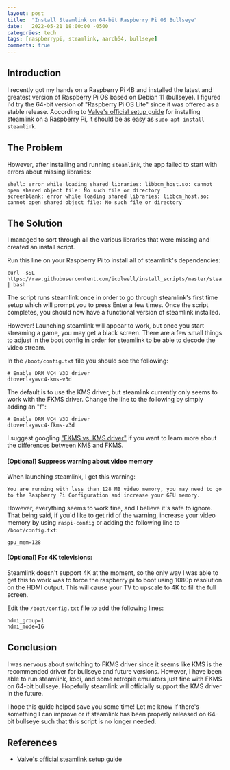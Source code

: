 ```yaml
---
layout: post
title:  "Install Steamlink on 64-bit Raspberry Pi OS Bullseye"
date:   2022-05-21 18:00:00 -0500
categories: tech
tags: [raspberrypi, steamlink, aarch64, bullseye]
comments: true
---
```


## Introduction

I recently got my hands on a Raspberry Pi 4B and installed the latest and greatest version of Raspberry Pi OS based on Debian 11 (bullseye).
I figured I'd try the 64-bit version of "Raspberry Pi OS Lite" since it was offered as a stable release.
According to [Valve's official setup guide](https://help.steampowered.com/en/faqs/view/6424-467A-31D9-C6CB)
for installing steamlink on a Raspberry Pi, it should be as easy as `sudo apt install steamlink`.

## The Problem
However, after installing and running `steamlink`, the app failed to start with errors about missing libraries:

```
shell: error while loading shared libraries: libbcm_host.so: cannot open shared object file: No such file or directory
screenblank: error while loading shared libraries: libbcm_host.so: cannot open shared object file: No such file or directory
```

## The Solution

I managed to sort through all the various libraries that were missing and created an install script.

Run this line on your Raspberry Pi to install all of steamlink's dependencies:
```
curl -sSL https://raw.githubusercontent.com/icolwell/install_scripts/master/steamlink_install.bash | bash
```
The script runs steamlink once in order to go through steamlink's first time setup which will prompt you to press Enter a few times.
Once the script completes, you should now have a functional version of steamlink installed.

However! Launching steamlink will appear to work, but once you start streaming a game, you may get a black screen.
There are a few small things to adjust in the boot config in order for steamlink to be able to decode the video stream.

In the `/boot/config.txt` file you should see the following:

```
# Enable DRM VC4 V3D driver
dtoverlay=vc4-kms-v3d
```
The default is to use the KMS driver, but steamlink currently only seems to work with the FKMS driver.
Change the line to the following by simply adding an "f":
```
# Enable DRM VC4 V3D driver
dtoverlay=vc4-fkms-v3d
```

I suggest googling ["FKMS vs. KMS driver"](https://www.google.com/search?q=FKMS+vs.+KMS+driver)
if you want to learn more about the differences between KMS and FKMS.

#### [Optional] Suppress warning about video memory

When launching steamlink, I get this warning:
```
You are running with less than 128 MB video memory, you may need to go to the Raspberry Pi Configuration and increase your GPU memory.
```
However, everything seems to work fine, and I believe it's safe to ignore.
That being said, if you'd like to get rid of the warning, increase your video memory by using `raspi-config` or adding the following line to `/boot/config.txt`:
```
gpu_mem=128
```

#### [Optional] For 4K televisions:
Steamlink doesn't support 4K at the moment, so the only way I was able to get this to work was to force the raspberry pi to boot using 1080p resolution on the HDMI output.
This will cause your TV to upscale to 4K to fill the full screen.

Edit the `/boot/config.txt` file to add the following lines:
```
hdmi_group=1
hdmi_mode=16
```

## Conclusion

I was nervous about switching to FKMS driver since it seems like KMS is the recommended driver for bullseye and future versions.
However, I have been able to run steamlink, kodi, and some retropie emulators just fine with FKMS on 64-bit bullseye.
Hopefully steamlink will officially support the KMS driver in the future.

I hope this guide helped save you some time!
Let me know if there's something I can improve or if steamlink has been properly released on 64-bit bullseye such that this script is no longer needed.

## References

- [Valve's official steamlink setup guide](https://help.steampowered.com/en/faqs/view/6424-467A-31D9-C6CB)
